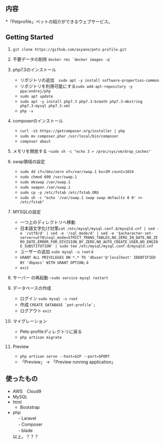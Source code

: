## 内容  
*「Petprofile」ペットの紹介ができるウェブサービス。

## Getting Started  
1. `git clone https://github.com/asyano/pets-profile.git`
2. 不要データの削除 ```docker rmi `docker images -q` ```
5. php7.3のインストール
    - リポジトリの追加　`sudo apt -y install software-properties-common`
    - リポジトリを利用可能にする`sudo add-apt-repository -y ppa:ondrej/php`
    - `sudo apt update`
    - `sudo apt -y install php7.3 php7.3-bcmath php7.3-mbstring php7.3-mysql php7.3-xml`
    - `php -v`
2. composerのインストール
    - `curl -sS https://getcomposer.org/installer | php`
    - `sudo mv composer.phar /usr/local/bin/composer`
    - `composer about`
6. メモリを開放する
    -`sudo sh -c "echo 3 > /proc/sys/vm/drop_caches"`
7. swap領域の設定
    - ```sudo dd if=/dev/zero of=/var/swap.1 bs=1M count=1024```
    - ```sudo chmod 600 /var/swap.1```
    - `sudo mkswap /var/swap.1`
    - `sudo swapon /var/swap.1`
    - `sudo cp -p /etc/fstab /etc/fstab.ORG`
    - `sudo sh -c "echo '/var/swap.1 swap swap defaults 0 0' >> /etc/fstab"`

8. MYSQLの設定
    - 一つ上のディレクトリへ移動
    - 日本語文字化け対策`cat /etc/mysql/mysql.conf.d/mysqld.cnf | sed -e '/utf8/d' | sed -e '/sql_mode/d' | sed -e '$acharacter-set-server=utf8\nsql_mode=STRICT_TRANS_TABLES,NO_ZERO_IN_DATE,NO_ZERO_DATE,ERROR_FOR_DIVISION_BY_ZERO,NO_AUTO_CREATE_USER,NO_ENGINE_SUBSTITUTION' | sudo tee /etc/mysql/mysql.conf.d/mysqld.cnf`
    - ユーザーの追加 `sudo mysql -u root`↓ 
    - `GRANT ALL PRIVILEGES ON *.* TO 'dbuser'@'localhost' IDENTIFIED BY 'dbpass' WITH GRANT OPTION;`↓
    - `exit`
8. サーバー の再起動
    -`sudo service mysql restart`
8. データベースの作成
    - ログイン `sudo mysql -u root`
    - 作成 ```CREATE DATABASE `pet-profile`; ```
    - ログアウト `exit`
8. マイグレーション
    - Pets-profileディレクトリに戻る
    - `php artisan migrate`
9. Preview
    - `php artisan serve --host=$IP --port=$PORT`
    - 「Preview」 -> 「Preview running application」

## 使ったもの  
* AWS　Cloud9
* MySQL
* html  
   - Bootstrap
* php  
　 - Laravel   
　 - Composer  
　 - blade  
以上。？？？
